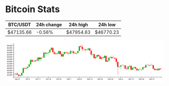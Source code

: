 # Bitcoin Stats

BTC/USDT|24h change|24h high|24h low|
|---|---|---|---|
|$47135.66|-0.56%|$47954.63|$46770.23|

<img src="./chart.svg">

